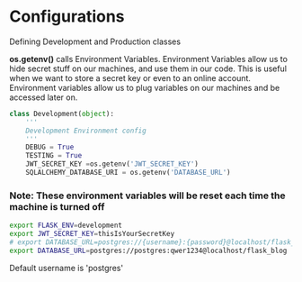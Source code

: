 # Configurations

Defining Development and Production classes

**os.getenv()** calls Environment Variables. Environment Variables allow us to hide secret stuff on our machines, and use them in our code. This is useful when we want to store a secret key or even to an online account. Environment variables allow us to plug variables on our machines and be accessed later on.

```python
class Development(object):
    '''
    Development Environment config
    '''
    DEBUG = True
    TESTING = True
    JWT_SECRET_KEY =os.getenv('JWT_SECRET_KEY')
    SQLALCHEMY_DATABASE_URI = os.getenv('DATABASE_URL')
```

### **Note:** These environment variables will be reset each time the machine is turned off

```bash
export FLASK_ENV=development
export JWT_SECRET_KEY=thisIsYourSecretKey
# export DATABASE_URL=postgres://{username}:{password}@localhost/flask_blog
export DATABASE_URL=postgres://postgres:qwer1234@localhost/flask_blog
```

Default username is 'postgres'